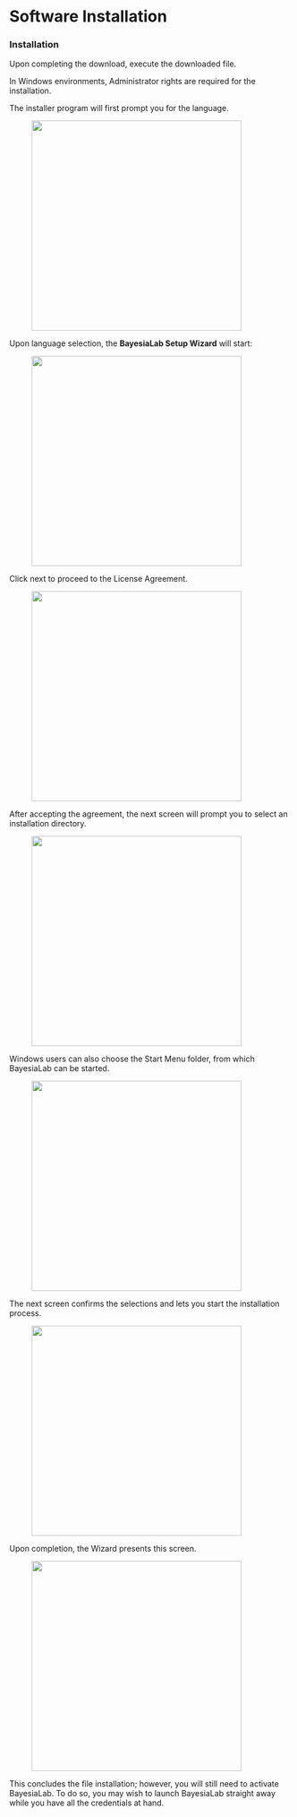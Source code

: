 # Software Installation

### Installation

Upon completing the download, execute the downloaded file.&#x20;

In Windows environments, Administrator rights are required for the installation.

The installer program will first prompt you for the language.

<figure><img src="https://bayesia.clickhelp.co/resources/Storage/bayesialab-knowledge-hub/BlabC/attachments/2392721/2982585.png" alt="" width="375"><figcaption></figcaption></figure>

Upon language selection, the **BayesiaLab Setup Wizard** will start:

<figure><img src="https://bayesia.clickhelp.co/resources/Storage/bayesialab-knowledge-hub/BlabC/attachments/2392721/2982587.png" alt="" width="375"><figcaption></figcaption></figure>

Click next to proceed to the License Agreement.

<figure><img src="https://bayesia.clickhelp.co/resources/Storage/bayesialab-knowledge-hub/BlabC/attachments/2392721/2982589.png" alt="" width="375"><figcaption></figcaption></figure>

After accepting the agreement, the next screen will prompt you to select an installation directory.&#x20;

<figure><img src="https://bayesia.clickhelp.co/resources/Storage/bayesialab-knowledge-hub/BlabC/attachments/2392721/2982591.png" alt="" width="375"><figcaption></figcaption></figure>

Windows users can also choose the Start Menu folder, from which BayesiaLab can be started.

<figure><img src="https://bayesia.clickhelp.co/resources/Storage/bayesialab-knowledge-hub/BlabC/attachments/2392721/2982593.png" alt="" width="375"><figcaption></figcaption></figure>

The next screen confirms the selections and lets you start the installation process.

<figure><img src="https://bayesia.clickhelp.co/resources/Storage/bayesialab-knowledge-hub/BlabC/attachments/2392721/2982595.png" alt="" width="375"><figcaption></figcaption></figure>

Upon completion, the Wizard presents this screen.

<figure><img src="https://bayesia.clickhelp.co/resources/Storage/bayesialab-knowledge-hub/BlabC/attachments/2392721/2982597.png" alt="" width="375"><figcaption></figcaption></figure>

This concludes the file installation; however, you will still need to activate BayesiaLab. To do so, you may wish to launch BayesiaLab straight away while you have all the credentials at hand.
